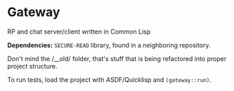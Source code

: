 # Gateway
RP and chat server/client written in Common Lisp

**Dependencies:** `SECURE-READ` library, found in a neighboring repository.

Don't mind the /__old/ folder, that's stuff that is being refactored into proper project structure.

To run tests, load the project with ASDF/Quicklisp and `(gateway::run)`.

